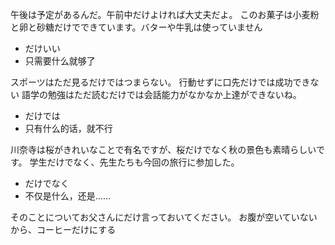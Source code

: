 午後は予定があるんだ。午前中だけよければ大丈夫だよ。
このお菓子は小麦粉と卵と砂糖だけでできています。バターや牛乳は使っていません
- だけいい
- 只需要什么就够了


スポーツはただ見るだけではつまらない。
行動せずに口先だけでは成功できない
語学の勉強はただ読むだけでは会話能力がなかなか上達ができないね。
- だけでは
- 只有什么的话，就不行


川奈寺は桜がきれいなことで有名ですが、桜だけでなく秋の景色も素晴らしいです。
学生だけでなく、先生たちも今回の旅行に参加した。
- だけでなく
- 不仅是什么，还是……



そのことについてお父さんにだけ言っておいてください。
お腹が空いていないから、コーヒーだけにする


